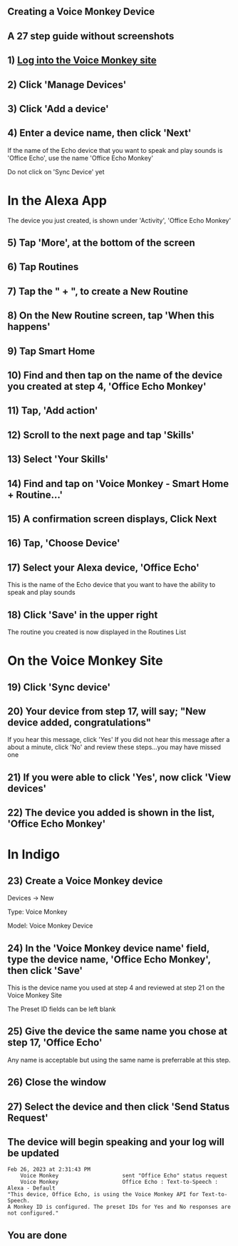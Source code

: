 ## Creating a Voice Monkey Device

## A 27 step guide without screenshots

## 1) [Log into the Voice Monkey site](https://voicemonkey.io/start) 

## 2) Click 'Manage Devices'

## 3) Click 'Add a device'

## 4) Enter a device name, then click 'Next'

If the name of the Echo device that you want to speak and play sounds is 'Office Echo',
use the name 'Office Echo Monkey'

Do not click on 'Sync Device' yet

# In the Alexa App

The device you just created, is shown under 'Activity', 'Office Echo Monkey'

## 5) Tap 'More', at the bottom of the screen

## 6) Tap Routines

## 7) Tap the " + ", to create a New Routine

## 8) On the New Routine screen, tap 'When this happens'

## 9) Tap Smart Home

## 10) Find and then tap on the name of the device you created at step 4, 'Office Echo Monkey'

## 11) Tap, 'Add action'

## 12) Scroll to the next page and tap 'Skills'

## 13) Select 'Your Skills'

## 14) Find and tap on 'Voice Monkey - Smart Home + Routine...'

## 15) A confirmation screen displays, Click Next

## 16) Tap, 'Choose Device'

## 17) Select your Alexa device, 'Office Echo'

This is the name of the Echo device that you want to have the ability to speak and play sounds

## 18) Click 'Save' in the upper right

The routine you created is now displayed in the Routines List

# On the Voice Monkey Site

## 19) Click 'Sync device'

## 20) Your device from step 17, will say; "New device added, congratulations"

If you hear this message, click 'Yes'
If you did not hear this message after a about a minute, click 'No' and review these steps...you may have missed one

## 21) If you were able to click 'Yes', now click 'View devices'

## 22) The device you added is shown in the list, 'Office Echo Monkey'

# In Indigo

## 23) Create a Voice Monkey device

Devices -> New

Type: Voice Monkey

Model: Voice Monkey Device

## 24) In the 'Voice Monkey device name' field, type the device name, 'Office Echo Monkey', then click 'Save'

This is the device name you used at step 4 and reviewed at step 21 on the Voice Monkey Site

The Preset ID fields can be left blank

## 25) Give the device the same name you chose at step 17, 'Office Echo'

Any name is acceptable but using the same name is preferrable at this step.

## 26) Close the window

## 27) Select the device and then click 'Send Status Request'

## The device will begin speaking and your log will be updated


    Feb 26, 2023 at 2:31:43 PM
        Voice Monkey                    sent "Office Echo" status request
        Voice Monkey                    Office Echo : Text-to-Speech : Alexa - Default
    "This device, Office Echo, is using the Voice Monkey API for Text-to-Speech. 
    A Monkey ID is configured. The preset IDs for Yes and No responses are not configured."


## You are done
